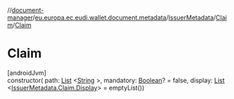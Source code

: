 //[document-manager](../../../../index.md)/[eu.europa.ec.eudi.wallet.document.metadata](../../index.md)/[IssuerMetadata](../index.md)/[Claim](index.md)/[Claim](-claim.md)

# Claim

[androidJvm]\
constructor(
path: [List](https://kotlinlang.org/api/latest/jvm/stdlib/kotlin-stdlib/kotlin.collections/-list/index.html)
&lt;[String](https://kotlinlang.org/api/latest/jvm/stdlib/kotlin-stdlib/kotlin/-string/index.html)
&gt;,
mandatory: [Boolean](https://kotlinlang.org/api/latest/jvm/stdlib/kotlin-stdlib/kotlin/-boolean/index.html)? =
false,
display: [List](https://kotlinlang.org/api/latest/jvm/stdlib/kotlin-stdlib/kotlin.collections/-list/index.html)
&lt;[IssuerMetadata.Claim.Display](-display/index.md)&gt; = emptyList())
